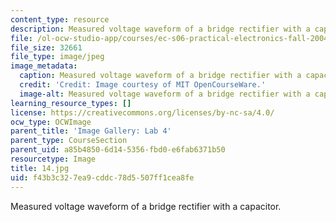 ```yaml
---
content_type: resource
description: Measured voltage waveform of a bridge rectifier with a capacitor.
file: /ol-ocw-studio-app/courses/ec-s06-practical-electronics-fall-2004/f43b3c327ea9cddc78d5507ff1cea8fe_14.jpg
file_size: 32661
file_type: image/jpeg
image_metadata:
  caption: Measured voltage waveform of a bridge rectifier with a capacitor.
  credit: 'Credit: Image courtesy of MIT OpenCourseWare.'
  image-alt: Measured voltage waveform of a bridge rectifier with a capacitor.
learning_resource_types: []
license: https://creativecommons.org/licenses/by-nc-sa/4.0/
ocw_type: OCWImage
parent_title: 'Image Gallery: Lab 4'
parent_type: CourseSection
parent_uid: a85b4850-6d14-5356-fbd0-e6fab6371b50
resourcetype: Image
title: 14.jpg
uid: f43b3c32-7ea9-cddc-78d5-507ff1cea8fe
---
```

Measured voltage waveform of a bridge rectifier with a capacitor.